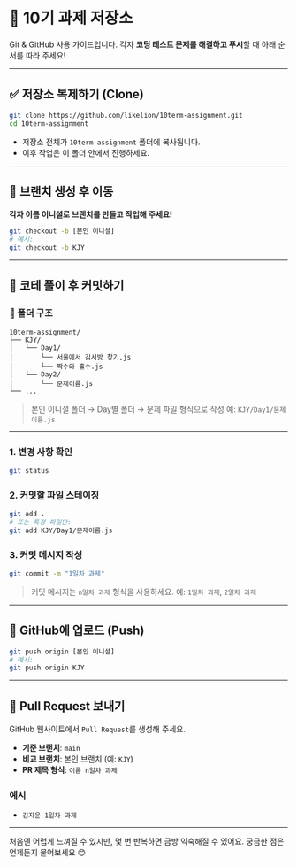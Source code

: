 # 📝 10기 과제 저장소

Git & GitHub 사용 가이드입니다.
각자 **코딩 테스트 문제를 해결하고 푸시**할 때 아래 순서를 따라 주세요!

---

## ✅ 저장소 복제하기 (Clone)

```bash
git clone https://github.com/likelion/10term-assignment.git  
cd 10term-assignment
```

* 저장소 전체가 `10term-assignment` 폴더에 복사됩니다.
* 이후 작업은 이 폴더 안에서 진행하세요.

---

## 🌿 브랜치 생성 후 이동

**각자 이름 이니셜로 브랜치를 만들고 작업해 주세요!**

```bash
git checkout -b [본인 이니셜]
# 예시:
git checkout -b KJY
```

---

## 🧪 코테 풀이 후 커밋하기

### 🔖 폴더 구조 
```
10term-assignment/
├── KJY/
│   └── Day1/
│       └── 서울에서 김서방 찾기.js
│       └── 짝수와 홀수.js
│   └── Day2/
│       └── 문제이름.js
└── ...
```

> 본인 이니셜 폴더 → Day별 폴더 → 문제 파일 형식으로 작성
> 예: `KJY/Day1/문제이름.js`

---

### 1. 변경 사항 확인

```bash
git status
```

### 2. 커밋할 파일 스테이징

```bash
git add .
# 또는 특정 파일만:
git add KJY/Day1/문제이름.js
```

### 3. 커밋 메시지 작성

```bash
git commit -m "1일차 과제"
```

> 커밋 메시지는 `n일차 과제` 형식을 사용하세요.
> 예: `1일차 과제`, `2일차 과제`

---

## 🚀 GitHub에 업로드 (Push)

```bash
git push origin [본인 이니셜]
# 예시:
git push origin KJY
```

---

## 📮 Pull Request 보내기

GitHub 웹사이트에서 `Pull Request`를 생성해 주세요.

* **기준 브랜치**: `main`
* **비교 브랜치**: 본인 브랜치 (예: `KJY`)
* **PR 제목 형식**: `이름 n일차 과제`

### 예시

* `김지윤 1일차 과제`
---

처음엔 어렵게 느껴질 수 있지만, 몇 번 반복하면 금방 익숙해질 수 있어요.
궁금한 점은 언제든지 물어보세요 😊
